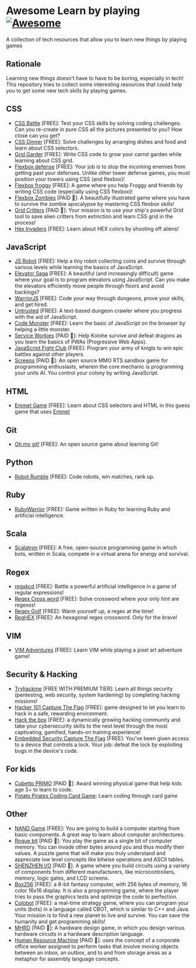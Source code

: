 # Awesome Learn by playing [![Awesome](https://awesome.re/badge.svg)](https://awesome.re)

A collection of tech resources that allow you to learn new things by playing games


## Rationale

Learning new things doesn't have to have to be boring, especially in tech! This repository tries to collect some interesting resources that could help you to get some new tech skills by playing games.


## CSS

- [CSS Battle](https://cssbattle.dev/) \[FREE\]: Test your CSS skills by solving coding challenges. Can you re-create in pure CSS all the pictures presented to you? How close can you get? 
- [CSS Dinner](https://flukeout.github.io/) \[FREE\]: Solve challenges by arranging dishes and food and learn about CSS selectors.
- [Grid Garder](https://cssgridgarden.com/) \[FREE\]: Write CSS code to grow your carrot garden while learning about CSS grid.
- [Flexbox defense](http://www.flexboxdefense.com/) \[FREE\]: Your job is to stop the incoming enemies from getting past your defenses. Unlike other tower defense games, you must position your towers using CSS (and flexbox)!
- [Flexbox froggy](http://flexboxfroggy.com/) \[FREE\]: A game where you help Froggy and friends by writing CSS code (especially using CSS flexbox)!
- [Flexbox Zombies](https://flexboxzombies.com/p/flexbox-zombies) \[PAID 💸\]: A beautifully illustrated game where you have to survive the zombie apocalypse by mastering CSS flexbox skills!
- [Grid Critters](https://gridcritters.com/) \[PAID 💸\]: Your mission is to use your ship's powerful Grid tool to save alien critters from extinction and learn CSS grid in the process!
- [Hex Invaders](http://www.hexinvaders.com/) \[FREE\]: Learn about HEX colors by shooting off aliens!


## JavaScript

- [JS Robot](https://lab.reaal.me/jsrobot/) \[FREE\]: Help a tiny robot collecting coins and survive through various levels while learning the basics of JavaScript.
- [Elevator Saga](https://play.elevatorsaga.com/) \[FREE\]: A beautiful (and increasingly difficult) game where your goal is to program elevators using JavaScript. Can you make the elevators efficiently move people through floors and avoid backlogs?
- [WarriorJS](https://warriorjs.com/) \[FREE\]: Code your way through dungeons, prove your skills, and get hired.
- [Untrusted](https://alexnisnevich.github.io/untrusted/) \[FREE\]: A text-based dungeon crawler where you progress with the aid of JavaScript.
- [Code Monster](http://www.crunchzilla.com/code-monster) \[FREE\]: Learn the basic of JavaScript on the browser by helping a little monster.
- [Service Workies](https://serviceworkies.com/) \[PAID 💸\]: Help Kolohe survive and defeat dragons as you learn the basics of PWAs (Progressive Web Apps).
- [JavaScript Fight Club](https://jsfight.club/) \[FREE\]: Program your army of knigts to win epic battles against other players.
- [Screeps](https://screeps.com/) \[PAID 💸\]: An open source MMO RTS sandbox game for programming enthusiasts, wherein the core mechanic is programming your units AI. You control your colony by writing JavaScript.


## HTML

- [Emmet Game](https://ahndohun.github.io/emmet-game/) \[FREE\]: Learn about CSS selectors and HTML in this guess game that uses [Emmet](https://docs.emmet.io/)


## Git

- [Oh my git!](https://ohmygit.org/) \[FREE\]: An open source game about learning Git!


## Python

- [Robot Rumble](https://robotrumble.org/) \[FREE\]: Code robots, win matches, rank up.


## Ruby

- [RubyWarrior](https://github.com/ryanb/ruby-warrior) \[FREE\]: Game written in Ruby for learning Ruby and artificial intelligence.


## Scala

- [Scalatron](http://scalatron.github.io/) \[FREE\]: A free, open-source programming game in which bots, written in Scala, compete in a virtual arena for energy and survival.


## Regex

- [regxkcd](https://mekagem.itch.io/regxkcd) \[FREE\]: Battle a powerful artificial intelligence in a game of regular expressions!
- [Regex Cross word](https://regexcrossword.com/) \[FREE\]: Solve crossword where your only hint are regexes!
- [Regex Golf](https://alf.nu/RegexGolf) \[FREE\]: Warm yourself up, a regex at the time!
- [RegHEX](https://rampion.github.io/RegHex/) \[FREE\]: An hexagonal regex crossword. Only for the brave!


## VIM

- [VIM Adventures](https://vim-adventures.com/)  \[FREE\]: Learn VIM while playing a pixel art adventure game!


## Security & Hacking

- [Tryhackme](https://tryhackme.com/) \[FREE WITH PREMIUM TIER\]: Learn all things security (pentesting, web security, system hardening) by completing hacking missions!
- [Hacker 101 Capture The Flag](https://ctf.hacker101.com/) \[FREE\]: game designed to let you learn to hack in a safe, rewarding environment.
- [Hack the box](https://www.hackthebox.eu/) \[FREE\]: a dynamically growing hacking community and take your cybersecurity skills to the next level through the most captivating, gamified, hands-on training experience!
- [Embedded Security Capture The Flag](https://microcorruption.com/) \[FREE\]: You've been given access to a device that controls a lock. Your job: defeat the lock by exploiting bugs in the device's code.


## For kids

- [Cubetto PRIMO](https://www.primotoys.com/) \[PAID 💸\]: Award winning physical game that help kids age 3+ to learn to code.
- [Potato Pirates Coding Card Game](https://potatopirates.game/): Learn coding through card game


## Other

- [NAND Game](https://nandgame.com/) \[FREE\]: You are going to build a computer starting from basic components. A great way to learn about computer architectures.
- [Rogue bit](https://store.steampowered.com/app/949790/Rogue_Bit/) \[PAID 💸\]: You play the game as a single bit of computer memory. You can invade other bytes around you and thus modify their values. A puzzle game that will make you truly understand and appreciate low level concepts like bitwise operations and ASCII tables.
- [SHENZHEN I/O](https://store.steampowered.com/app/504210/SHENZHEN_IO/) \[PAID 💸\]: A game where you build circuits using a variety of components from different manufacturers, like microcontrollers, memory, logic gates, and LCD screens.
- [Box256](http://box-256.com/) \[FREE\]: a 8-bit fantasy computer, with 256 bytes of memory, 16 color 16x16 display. It is also a programming game, where the player tries to pass the graphics tests and optimize the code to perfection.
- [Colobot](https://colobot.info/) \[FREE\]: a real-time strategy game, where you can program your units (bots) in a language called CBOT, which is similar to C++ and Java. Your mission is to find a new planet to live and survive. You can save the humanity and get programming skills!
- [MHRD](https://store.steampowered.com/app/576030/MHRD/) \[PAID 💸\]: A hardware design game, in which you design various hardware circuits in a hardware description language.
- [Human Resource Machine](https://tomorrowcorporation.com/humanresourcemachine) \[PAID 💸\]: uses the concept of a corporate office worker assigned to perform tasks that involve moving objects between an inbox, an outbox, and to and from storage areas as a metaphor for assembly language concepts. 
